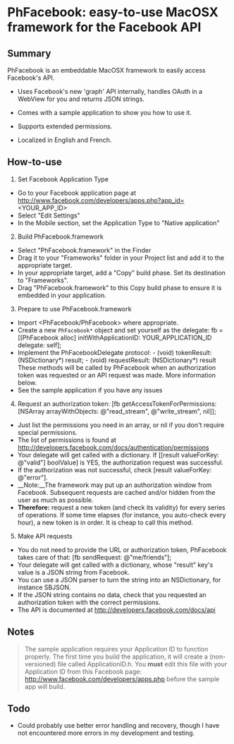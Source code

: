 PhFacebook: easy-to-use MacOSX framework for the Facebook API
=============================================================

Summary
-------

PhFacebook is an embeddable MacOSX framework to easily access Facebook's API.

* Uses Facebook's new 'graph' API internally, handles OAuth in a WebView for you and returns JSON strings.

* Comes with a sample application to show you how to use it.

* Supports extended permissions.

* Localized in English and French.

How-to-use
----------

1. Set Facebook Application Type

* Go to your Facebook application page at http://www.facebook.com/developers/apps.php?app_id=<YOUR_APP_ID>
* Select "Edit Settings"
* In the Mobile section, set the Application Type to "Native application"

2. Build PhFacebook.framework

* Select "PhFacebook.framework" in the Finder
* Drag it to your "Frameworks" folder in your Project list and add it to the appropriate target.
* In your appropriate target, add a "Copy" build phase. Set its destination to "Frameworks".
* Drag "PhFacebook.framework" to this Copy build phase to ensure it is embedded in your application.

3. Prepare to use PhFacebook.framework

* Import <PhFacebook/PhFacebook> where appropriate.
* Create a new `PhFacebook*` object and set yourself as the delegate:
        fb = [[PhFacebook alloc] initWithApplicationID: YOUR_APPLICATION_ID delegate: self];
* Implement the PhFacebookDelegate protocol:
        - (void) tokenResult: (NSDictionary*) result;
        - (void) requestResult: (NSDictionary*) result
  These methods will be called by PhFacebook when an authorization token was requested or an API request was made.
  More information below.
* See the sample application if you have any issues

4. Request an authorization token:
        [fb getAccessTokenForPermissions: [NSArray arrayWithObjects: @"read_stream", @"write_stream", nil]];
* Just list the permissions you need in an array, or nil if you don't require special permissions.
* The list of permissions is found at http://developers.facebook.com/docs/authentication/permissions
* Your delegate will get called with a dictionary. If [[result valueForKey: @"valid"] boolValue] is YES, the authorization request was successful.
* If the authorization was not successful, check [result valueForKey: @"error"].
* __Note:__The framework may put up an authorization window from Facebook. Subsequent requests are cached and/or hidden from the user as much as possible.
* __Therefore:__ request a new token (and check its validity) for every series of operations. If some time elapses (for instance, you auto-check every hour), a new token is in order. It is cheap to call this method.

5. Make API requests
* You do not need to provide the URL or authorization token, PhFacebook takes care of that:
        [fb sendRequest: @"me/friends"];
* Your delegate will get called with a dictionary, whose "result" key's value is a JSON string from Facebook.
* You can use a JSON parser to turn the string into an NSDictionary, for instance SBJSON.
* If the JSON string contains no data, check that you requested an authorization token with the correct permissions.
* The API is documented at http://developers.facebook.com/docs/api

Notes
-----

> The sample application requires your Application ID to function properly. The first time you build the application, it will create a (non-versioned) file called ApplicationID.h. 
> You __must__ edit this file with your Application ID from this Facebook page: http://www.facebook.com/developers/apps.php before the sample app will build.

Todo
----

* Could probably use better error handling and recovery, though I have not encountered more errors in my development and testing.